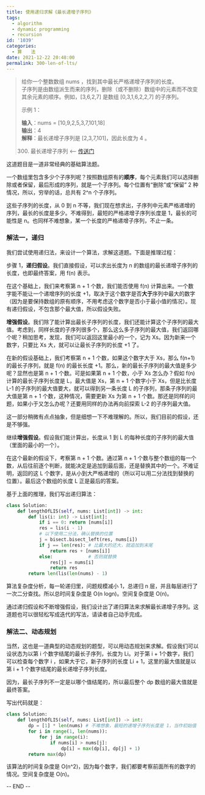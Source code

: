 ```yaml
---
title: 使用递归求解《最长递增子序列》
tags:
  - algorithm
  - dynamic programming
  - recursion
id: '1039'
categories:
  - 算　　法
date: 2021-12-22 20:48:00
permalink: 300-len-of-lts/
---
```


> 给你一个整数数组 nums ，找到其中最长严格递增子序列的长度。  
> 子序列是由数组派生而来的序列，删除（或不删除）数组中的元素而不改变其余元素的顺序。例如，[3,6,2,7] 是数组 [0,3,1,6,2,2,7] 的子序列。  
>   
> 示例 1：  
>   
> **输入**：nums = [10,9,2,5,3,7,101,18]  
> **输出**：4  
> **解释**：最长递增子序列是 [2,3,7,101]，因此长度为 4 。
> 
> 300. 最长递增子序列 <-- [传送门](https://leetcode-cn.com/problems/longest-increasing-subsequence)

这道题目是一道非常经典的基础算法题。

一个数组里包含多少个子序列呢？按照数组原有的**顺序**，每个元素我们可以选择删除或者保留，最后形成的序列，就是一个子序列。每个位置有“删除”或“保留” 2 种情况，所以，穷举的话，总共有 2^n 个子序列。

这些子序列的长度，从 0 到 n 不等，我们现在想求出，子序列中元素严格递增的序列，最长的长度是多少。不难得到，最短的严格递增子序列长度是 1，最长的可能性是 n。也同样不难想象，某一个长度的严格递增子序列，不止一条。

### 解法一，递归

我们尝试使用递归法，来设计一个算法，求解这道题。下面是推理过程：

步骤 1，**递归假设**。我们直接假设，可以求出长度为 n 的数组的最长递增子序列的长度，也即最终答案，用 f(n) 表示。

在这个基础上，我们来考察第 n + 1 个数，我们能否使用 f(n) 计算出来。一个数字能不能让一个递增序列的长度 +1，取决于这个数字是否**大于**序列中最大的数字（因为是要保持数组的原有顺序，不用考虑这个数字是否小于最小值的情况）。现有递归假设，不包含那个最大值，所以假设失败。

**增强假设**。我们除了能计算出最长子序列的长度，我们还能计算这个子序列的最大值。考虑到，同样长度的子序列很多个，那么这么多子序列的最大值，我们返回哪个呢？稍加思考，发现，我们可以返回这里最小的一个，记为 Xs。因为新来一个数字，只要比 Xs 大，就可以让最长子序列的长度 +1 了。

在新的假设基础上，我们考察第 n + 1 个数，如果这个数字大于 Xs，那么 f(n+1) 的最长子序列，就是 f(n) 的最长长度 +1。那么，新的最长子序列的最大值是多少呢？显然也是第 n + 1 个数。可是如果第 n + 1 个数，小于 Xs 怎么办？假如 f(n) 计算的最长子序列长度是 L，最大值是 Xs，第 n + 1 个数字小于 Xs，但是比长度 L-1 的子序列的最大值要大，就可以得到另一条长度 L 的子序列，那条子序列的最大值是第 n + 1 个数，这种情况，需要更新 Xs 为第 n + 1 个数。那还是同样的问题，如果小于又怎么办呢？还要用同样的办法再向前探索 L-2 的子序列最大值。

这一部分稍微有点点抽象，但是细想一下不难理解的。所以，我们目前的假设，还是不够强。

继续**增强假设**。假设我们能计算出，长度从 1 到 L 的每种长度的子序列的最大值（里面的最小的一个）。

在这个最新的假设下，考察第 n + 1 个数。通过第 n + 1 个数与整个数组的每一个数，从后往前逐个判断，就能决定是追加到最后面，还是替换其中的一个。不难证明，返回的这 L 个数字，是从小到大严格递增的（所以可以用二分法找到替换的位置）。最后这个数组的长度 L 正是最后的答案。

基于上面的推理，我们写出递归算法：

```python
class Solution:
    def lengthOfLIS(self, nums: List[int]) -> int:
        def lis(i: int) -> List[int]:
            if i == 0: return [nums[i]]
            res = lis(i - 1)
            # 以下使用二分法，确认替换的位置
            j = bisect.bisect_left(res, nums[i])
            if j == len(res): # 比最大的还大，就追加到末尾
                return res + [nums[i]]
            else:             # 否则就替换
                res[j] = nums[i]
                return res
        return len(lis(len(nums) - 1)
```

算法复杂度分析，每一轮递归里，问题规模减小 1，总递归 n 层，并且每层进行了一次二分查找。所以总时间复杂度是 O(n logn)。空间复杂度是 O(n)。

通过递归假设和不断增强假设，我们设计出了递归算法来求解最长递增子序列。这道题也可以很轻松写成迭代的写法，请读者自己动手完成。

### 解法二、动态规划

当然，这也是一道典型的动态规划的题型，可以用动态规划来求解。假设我们可以设状态为以第 i 个数字结尾的最长子序列，长度为 Li。对于第 i + 1个数字，我们可以检查每个数字 i ，如果大于它，新子序列的长度 Li + 1，这里的最大值就是以第 i + 1 个数字结尾的最长递增子序列长度。

因为，最长子序列不一定是以哪个值结尾的，所以最后整个 dp 数组的最大值就是最终答案。

写出代码就是：

```python
class Solution:
    def lengthOfLIS(self, nums: List[int]) -> int:
        dp = [1] * len(nums) # 不难想象，最短的递增子序列长度是 1，当作初始值
        for i in range(1, len(nums)):
            for j in range(i):
                if nums[i] > nums[j]:
                    dp[i] = max(dp[i], dp[j] + 1)
        return max(dp)
```

该算法的时间复杂度是 O(n^2)，因为每个数字，我们都要考察前面所有的数字的情况。空间复杂度是 O(n)。

-- END --